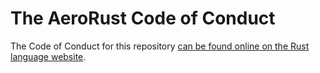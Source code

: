 # The AeroRust Code of Conduct

The Code of Conduct for this repository [can be found online on the Rust language website](https://www.rust-lang.org/conduct.html).
